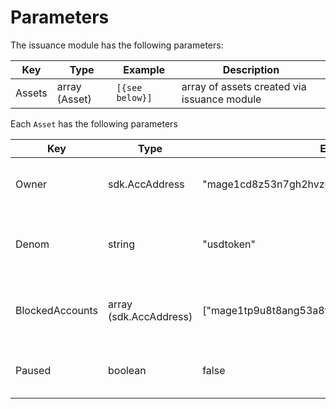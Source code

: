 <!--
order: 5
-->

# Parameters

The issuance module has the following parameters:

| Key        | Type           | Example         | Description                                 |
|------------|----------------|-----------------|---------------------------------------------|
| Assets     | array (Asset)  | `[{see below}]` | array of assets created via issuance module |


Each `Asset` has the following parameters

| Key               | Type                   | Example                                         | Description                                           |
|-------------------|------------------------|-------------------------------------------------|-------------------------------------------------------|
| Owner             | sdk.AccAddress         | "mage1cd8z53n7gh2hvz0lmmkzxkysfp5pghufat3h4a"   | the address that controls the issuance of the asset   |
| Denom             | string                 | "usdtoken"                                      | the denomination or exchange symbol of the asset      |
| BlockedAccounts   | array (sdk.AccAddress) | ["mage1tp9u8t8ang53a8tjh2mhqvvwdngqzjvmp3mamc"] | addresses which are blocked from holding the asset    |
| Paused            | boolean                | false                                           | boolean for if issuance and redemption are paused     |
